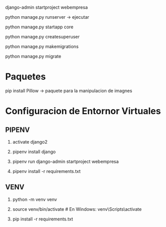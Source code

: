 
django-admin startproject webempresa

python manage.py runserver -> ejecutar

python manage.py startapp core

python manage.py createsuperuser

python manage.py makemigrations

python manage.py migrate

# Paquetes

pip install Pillow -> paquete para la manipulacion de imagnes


# Configuracion de Entornor Virtuales

<h2>PIPENV</h2>

1.  activate django2

2. pipenv install django
   
3. pipenv run django-admin startproject webempresa

4. pipenv install -r requirements.txt

<h2>VENV</h2>

1. python -m venv venv

2. source venv/bin/activate  # En Windows: venv\Scripts\activate

3. pip install -r requirements.txt

